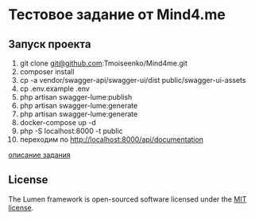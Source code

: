 # Тестовое задание от Mind4.me

## Запуск проекта

1. git clone git@github.com:Tmoiseenko/Mind4me.git
2. composer install
3. cp -a vendor/swagger-api/swagger-ui/dist public/swagger-ui-assets
4. cp .env.example .env 
5. php artisan swagger-lume:publish 
6. php artisan swagger-lume:generate 
7. php artisan swagger-lume:generate 
8. docker-compose up -d 
9. php -S localhost:8000 -t public
10. переходим по [http://localhost:8000/api/documentation](http://localhost:8000/api/documentation)

[описание задания](https://docs.google.com/document/d/17UdW6dKeHSMtWE7zGK3bQzhFMYRyQAeIjark85TBKjs/edit#heading=h.owcnn53oqkjk)

## License

The Lumen framework is open-sourced software licensed under the [MIT license](https://opensource.org/licenses/MIT).
